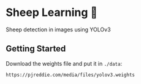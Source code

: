 # Sheep Learning :sheep:

Sheep detection in images using YOLOv3

## Getting Started

Download the weights file and put it in `./data`:

```
https://pjreddie.com/media/files/yolov3.weights 
```